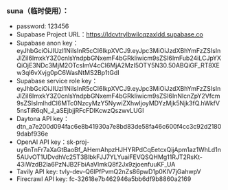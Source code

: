 ### suna（临时使用）：
* password: 123456
* Supabase Project URL：https://ldcvtrylbwilcqzaxldd.supabase.co
* Supabase anon key：eyJhbGciOiJIUzI1NiIsInR5cCI6IkpXVCJ9.eyJpc3MiOiJzdXBhYmFzZSIsInJlZiI6ImxkY3Z0cnlsYndpbGNxemF4bGRkIiwicm9sZSI6ImFub24iLCJpYXQiOjE3NDc3MjM2OTcsImV4cCI6MjA2MzI5OTY5N30.50ABQiGF_RT8XEw3ql6vXvjg0pC6WasNtMS2Bp1tGdI
* Supabase service role key：eyJhbGciOiJIUzI1NiIsInR5cCI6IkpXVCJ9.eyJpc3MiOiJzdXBhYmFzZSIsInJlZiI6ImxkY3Z0cnlsYndpbGNxemF4bGRkIiwicm9sZSI6InNlcnZpY2Vfcm9sZSIsImlhdCI6MTc0NzcyMzY5NywiZXhwIjoyMDYzMjk5Njk3fQ.hWkfV5nsTiR6qN_J_aSEjbjjRFcFDlKcwzQszwvLUGI
* Daytona API key：dtn_a7e200d094fac6e8b41930a7e8bd83de58fa46c600f4cc3c92d21809dabf936e
* OpenAI API key：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
* Tavily API key: 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
* Firecrawl API key: fc-32618e7b462946a5bb6df9b8860a2169